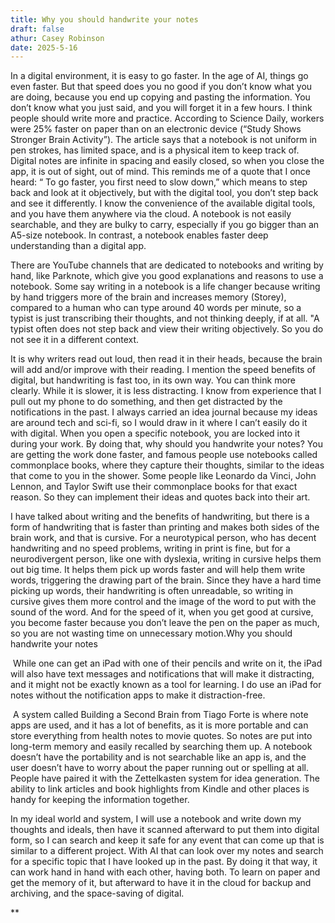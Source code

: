 ```yaml
---
title: Why you should handwrite your notes
draft: false
athur: Casey Robinson
date: 2025-5-16
---
```

In a digital environment, it is easy to go faster. In the age of AI, things go even faster. But that speed does you no good if you don’t know what you are doing, because you end up copying and pasting the information. You don’t know what you just said, and you will forget it in a few hours. I think people should write more and practice. According to Science Daily, workers were 25% faster on paper than on an electronic device (“Study Shows Stronger Brain Activity”). The article says that a notebook is not uniform in pen strokes, has limited space, and is a physical item to keep track of. Digital notes are infinite in spacing and easily closed, so when you close the app, it is out of sight, out of mind. This reminds me of a quote that I once heard: “ To go faster, you first need to slow down,” which means to step back and look at it objectively, but with the digital tool, you don’t step back and see it differently. I know the convenience of the available digital tools, and you have them anywhere via the cloud. A notebook is not easily searchable, and they are bulky to carry, especially if you go bigger than an A5-size notebook. In contrast, a notebook enables faster deep understanding than a digital app.

  

There are YouTube channels that are dedicated to notebooks and writing by hand, like Parknote, which give you good explanations and reasons to use a notebook. Some say writing in a notebook is a life changer because writing by hand triggers more of the brain and increases memory (Storey), compared to a human who can type around 40 words per minute, so a typist is just transcribing their thoughts, and not thinking deeply, if at all. "A typist often does not step back and view their writing objectively. So you do not see it in a different context. 

  

It is why writers read out loud, then read it in their heads, because the brain will add and/or improve with their reading. I mention the speed benefits of digital, but handwriting is fast too, in its own way. You can think more clearly. While it is slower, it is less distracting. I know from experience that I pull out my phone to do something, and then get distracted by the notifications in the past. I always carried an idea journal because my ideas are around tech and sci-fi, so I would draw in it where I can’t easily do it with digital. When you open a specific notebook, you are locked into it during your work. By doing that, why should you handwrite your notes? You are getting the work done faster, and famous people use notebooks called commonplace books, where they capture their thoughts, similar to the ideas that come to you in the shower. Some people like Leonardo da Vinci, John Lennon, and Taylor Swift use their commonplace books for that exact reason. So they can implement their ideas and quotes back into their art.

  

I have talked about writing and the benefits of handwriting, but there is a form of handwriting that is faster than printing and makes both sides of the brain work, and that is cursive. For a neurotypical person, who has decent handwriting and no speed problems, writing in print is fine, but for a neurodivergent person, like one with dyslexia, writing in cursive helps them out big time. It helps them pick up words faster and will help them write words, triggering the drawing part of the brain. Since they have a hard time picking up words, their handwriting is often unreadable, so writing in cursive gives them more control and the image of the word to put with the sound of the word. And for the speed of it, when you get good at cursive, you become faster because you don’t leave the pen on the paper as much, so you are not wasting time on unnecessary motion.Why you should handwrite your notes

  

 While one can get an iPad with one of their pencils and write on it, the iPad will also have text messages and notifications that will make it distracting, and it might not be exactly known as a tool for learning. I do use an iPad for notes without the notification apps to make it distraction-free.

  

 A system called Building a Second Brain from Tiago Forte is where note apps are used, and it has a lot of benefits, as it is more portable and can store everything from health notes to movie quotes. So notes are put into long-term memory and easily recalled by searching them up. A notebook doesn’t have the portability and is not searchable like an app is, and the user doesn’t have to worry about the paper running out or spelling at all. People have paired it with the Zettelkasten system for idea generation. The ability to link articles and book highlights from Kindle and other places is handy for keeping the information together.

  

In my ideal world and system, I will use a notebook and write down my thoughts and ideals, then have it scanned afterward to put them into digital form, so I can search and keep it safe for any event that can come up that is similar to a different project. With AI that can look over my notes and search for a specific topic that I have looked up in the past. By doing it that way, it can work hand in hand with each other, having both. To learn on paper and get the memory of it, but afterward to have it in the cloud for backup and archiving, and the space-saving of digital.

  
  
**
